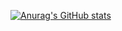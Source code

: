 [![Anurag's GitHub stats](https://github-readme-stats.vercel.app/api?username=KOTO28)](https://github.com/anuraghazra/github-readme-stats)

<!-- ## Hi there 👋 -->

<!--
**KOTO28/KOTO28** is a ✨ _special_ ✨ repository because its `README.md` (this file) appears on your GitHub profile.

Here are some ideas to get you started:

- 🔭 I’m currently working on ...
- 🌱 I’m currently learning ...
- 👯 I’m looking to collaborate on ...
- 🤔 I’m looking for help with ...
- 💬 Ask me about ...
- 📫 How to reach me: ...
- 😄 Pronouns: ...
- ⚡ Fun fact: ...
-->
